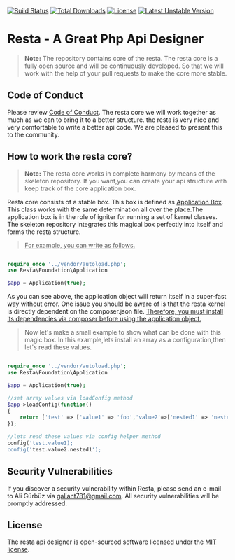 [![Build Status](https://travis-ci.com/restapix/resta.svg?branch=master)](https://travis-ci.com/restapix/resta)
[![Total Downloads](https://poser.pugx.org/restapix/resta/downloads)](https://packagist.org/packages/restapix/resta)
[![License](https://poser.pugx.org/restapix/resta/license)](https://packagist.org/packages/restapix/resta)
[![Latest Unstable Version](https://poser.pugx.org/restapix/resta/v/unstable)](//packagist.org/packages/restapix/resta)

# Resta - A Great Php Api Designer

> **Note:** The repository contains core of the resta.
The resta core is a fully open source and will be continuously developed.
So that we will work with the help of your pull requests to make the core more stable.

## Code of Conduct
Please review [Code of Conduct](CODE_OF_CONDUCT.md).
The resta core we will work together as much as we can to bring it to a better structure.
the resta is very nice and very comfortable to write a better api code. We are pleased to present this to the community.

## How to work the resta core?
> **Note:** The resta core works in complete harmony by means of the skeleton repository.
If you want,you can create your api structure with keep track of the core application box.


Resta core consists of a stable box. This box is defined as [Application Box](src/resta/Foundation/Application.php).
This class works with the same determination all over the place.The application box is in the role of igniter for running a set of kernel classes.
The skeleton repository integrates this magical box perfectly into itself and forms the resta structure.
> <ins> For example, you can write as follows. </ins>

```php

require_once '../vendor/autoload.php';
use Resta\Foundation\Application

$app = Application(true);

```

As you can see above, the application object will return itself in a super-fast way without error.
One issue you should be aware of is that the resta kernel is directly dependent on the composer.json file.
<ins> Therefore, you must install its dependencies via composer before using the application object. </ins>

> Now let's make a small example to show what can be done with this magic box.
In this example,lets install an array as a configuration,then let's read these values.

```php

require_once '../vendor/autoload.php';
use Resta\Foundation\Application

$app = Application(true);

//set array values via loadConfig method
$app->loadConfig(function()
{
    return ['test' => ['value1' => 'foo','value2'=>['nested1' => 'nestedValue1']]];
});

//lets read these values via config helper method
config('test.value1);
config('test.value2.nested1');

```

## Security Vulnerabilities
If you discover a security vulnerability within Resta, 
please send an e-mail to Ali Gürbüz via [galiant781@gmail.com](mailto:galiant781@gmail.com). All security vulnerabilities will be promptly addressed.

## License
The resta api designer is open-sourced software licensed under the [MIT license](https://opensource.org/licenses/MIT).